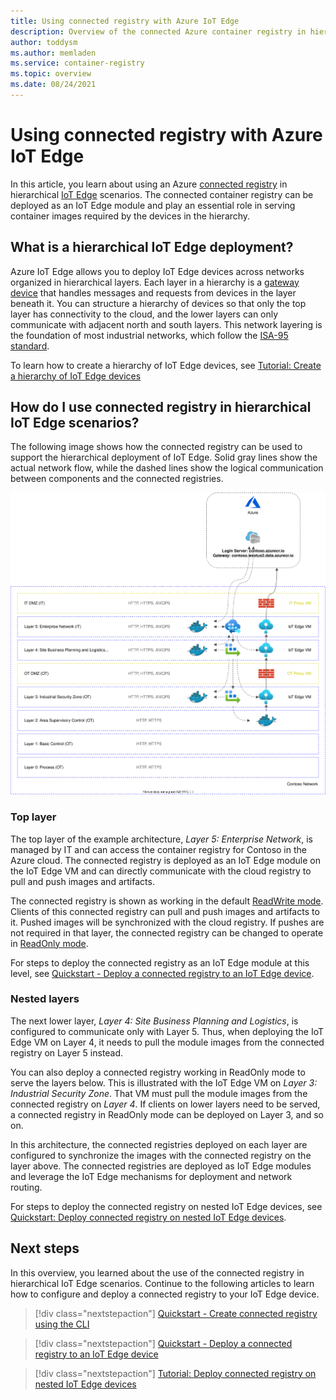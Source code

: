 ```yaml
---
title: Using connected registry with Azure IoT Edge
description: Overview of the connected Azure container registry in hierarchical IoT Edge scenarios
author: toddysm
ms.author: memladen
ms.service: container-registry
ms.topic: overview
ms.date: 08/24/2021
---
```


# Using connected registry with Azure IoT Edge

In this article, you learn about using an Azure [connected registry](intro-connected-registry.md) in hierarchical [IoT Edge](../iot-edge/about-iot-edge.md) scenarios. The connected container registry can be deployed as an IoT Edge module and play an essential role in serving container images required by the devices in the hierarchy.

## What is a hierarchical IoT Edge deployment?

Azure IoT Edge allows you to deploy IoT Edge devices across networks organized in hierarchical layers. Each layer in a hierarchy is a [gateway device](../iot-edge/iot-edge-as-gateway.md) that handles messages and requests from devices in the layer beneath it. You can structure a hierarchy of devices so that only the top layer has connectivity to the cloud, and the lower layers can only communicate with adjacent north and south layers. This network layering is the foundation of most industrial networks, which follow the [ISA-95 standard](https://en.wikipedia.org/wiki/ANSI/ISA-95).

To learn how to create a hierarchy of IoT Edge devices, see [Tutorial: Create a hierarchy of IoT Edge devices][tutorial-nested-iot-edge]

## How do I use connected registry in hierarchical IoT Edge scenarios?

The following image shows how the connected registry can be used to support the hierarchical deployment of IoT Edge. Solid gray lines show the actual network flow, while the dashed lines show the logical communication between components and the connected registries.

![Connected Registry and hierarchical IoT Edge deployments](media/overview-connected-registry-and-iot-edge/connected-registry-iot-edge-overview.svg)

### Top layer

The top layer of the example architecture, *Layer 5: Enterprise Network*, is managed by IT and can access the container registry for Contoso in the Azure cloud. The connected registry is deployed as an IoT Edge module on the IoT Edge VM and can directly communicate with the cloud registry to pull and push images and artifacts. 

The connected registry is shown as working in the default [ReadWrite mode](intro-connected-registry.md#modes). Clients of this connected registry can pull and push images and artifacts to it. Pushed images will be synchronized with the cloud registry. If pushes are not required in that layer, the connected registry can be changed to operate in [ReadOnly mode](intro-connected-registry.md#modes).

For steps to deploy the connected registry as an IoT Edge module at this level, see [Quickstart - Deploy a connected registry to an IoT Edge device][quickstart-deploy-connected-registry-iot-edge-cli].

### Nested layers

The next lower layer, *Layer 4: Site Business Planning and Logistics*, is configured to communicate only with Layer 5. Thus, when deploying the IoT Edge VM on Layer 4, it needs to pull the module images from the connected registry on Layer 5 instead. 

You can also deploy a connected registry working in ReadOnly mode to serve the layers below. This is illustrated with the IoT Edge VM on *Layer 3: Industrial Security Zone*. That VM must pull the module images from the connected registry on *Layer 4*. If clients on lower layers need to be served, a connected registry in ReadOnly mode can be deployed on Layer 3, and so on.

In this architecture, the connected registries deployed on each layer are configured to synchronize the images with the connected registry on the layer above. The connected registries are deployed as IoT Edge modules and leverage the IoT Edge mechanisms for deployment and network routing.

For steps to deploy the connected registry on nested IoT Edge devices, see [Quickstart: Deploy connected registry on nested IoT Edge devices][tutorial-deploy-connected-registry-nested-iot-edge-cli].

## Next steps

In this overview, you learned about the use of the connected registry in hierarchical IoT Edge scenarios. Continue to the following articles to learn how to configure and deploy a connected registry to your IoT Edge device.

> [!div class="nextstepaction"]
> [Quickstart - Create connected registry using the CLI][quickstart-connected-registry-cli]

> [!div class="nextstepaction"]
> [Quickstart - Deploy a connected registry to an IoT Edge device][quickstart-deploy-connected-registry-iot-edge-cli]

> [!div class="nextstepaction"]
> [Tutorial: Deploy connected registry on nested IoT Edge devices][tutorial-deploy-connected-registry-nested-iot-edge-cli]

<!-- LINKS - internal -->
[quickstart-connected-registry-cli]:quickstart-connected-registry-cli.md
[quickstart-deploy-connected-registry-iot-edge-cli]:quickstart-deploy-connected-registry-iot-edge-cli.md
[tutorial-nested-iot-edge]:../iot-edge/tutorial-nested-iot-edge.md
[tutorial-deploy-connected-registry-nested-iot-edge-cli]: tutorial-deploy-connected-registry-nested-iot-edge-cli.md